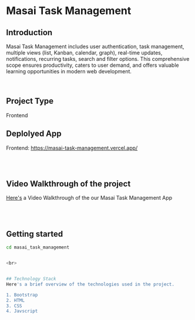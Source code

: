 # Masai Task Management

## Introduction
Masai Task Management includes user authentication, task management, multiple views (list, Kanban, calendar, graph), real-time updates, notifications, recurring tasks, search and filter options. This comprehensive scope ensures productivity, caters to user demand, and offers valuable learning opportunities in modern web development.

<br>

## Project Type
Frontend

## Deplolyed App
Frontend: https://masai-task-management.vercel.app/

<br>


<br>
   
## Video Walkthrough of the project
[Here's](https://youtu.be/mYCsadHsdOM)
 a Video Walkthrough of the our Masai Task Management App

<br>


<br>

## Getting started

```bash
cd masai_task_management


<br>


## Technology Stack
Here's a brief overview of the technologies used in the project.

1. Bootstrap
2. HTML
3. CSS
4. Javscript
